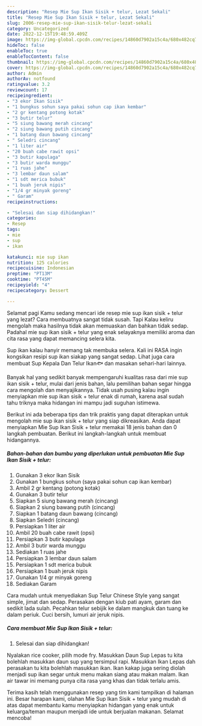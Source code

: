 ```yaml
---
description: "Resep Mie Sup Ikan Sisik + telur, Lezat Sekali"
title: "Resep Mie Sup Ikan Sisik + telur, Lezat Sekali"
slug: 2006-resep-mie-sup-ikan-sisik-telur-lezat-sekali
category: Uncategorized
date: 2022-12-15T19:48:59.409Z
image: https://img-global.cpcdn.com/recipes/14860d7902a15c4a/680x482cq70/mie-sup-ikan-sisik-telur-foto-resep-utama.jpg
hideToc: false
enableToc: true
enableTocContent: false
thumbnail: https://img-global.cpcdn.com/recipes/14860d7902a15c4a/680x482cq70/mie-sup-ikan-sisik-telur-foto-resep-utama.jpg
cover: https://img-global.cpcdn.com/recipes/14860d7902a15c4a/680x482cq70/mie-sup-ikan-sisik-telur-foto-resep-utama.jpg
author: Admin
authorAv: notfound
ratingvalue: 3.2
reviewcount: 17
recipeingredient:
- "3 ekor Ikan Sisik"
- "1 bungkus sohun saya pakai sohun cap ikan kembar"
- "2 gr kentang potong kotak"
- "3 butir telur"
- "5 siung bawang merah cincang"
- "2 siung bawang putih cincang"
- "1 batang daun bawang cincang"
- " Seledri cincang"
- "1 liter air"
- "20 buah cabe rawit opsi"
- "3 butir kapulaga"
- "3 butir warda munggu"
- "1 ruas jahe"
- "3 lembar daun salam"
- "1 sdt merica bubuk"
- "1 buah jeruk nipis"
- "1/4 gr minyak goreng"
- " Garam"
recipeinstructions:

- "Selesai dan siap dihidangkan!"
categories:
- Resep
tags:
- mie
- sup
- ikan

katakunci: mie sup ikan 
nutrition: 125 calories
recipecuisine: Indonesian
preptime: "PT13M"
cooktime: "PT45M"
recipeyield: "4"
recipecategory: Dessert

---
```



Selamat pagi Kamu sedang mencari ide resep mie sup ikan sisik + telur yang lezat? Cara membuatnya sangat tidak susah. Tapi Kalau keliru mengolah maka hasilnya tidak akan memuaskan dan bahkan tidak sedap. Padahal mie sup ikan sisik + telur yang enak selayaknya memiliki aroma dan cita rasa yang dapat memancing selera kita.


Sup ikan kalau hanyir memang tak membuka selera. Kali ini RASA ingin kongsikan resipi sup ikan siakap yang sangat sedap. Lihat juga cara membuat Sup Kepala Dan Telur Ikan🐟 dan masakan sehari-hari lainnya.

Banyak hal yang sedikit banyak mempengaruhi kualitas rasa dari mie sup ikan sisik + telur, mulai dari jenis bahan, lalu pemilihan bahan segar hingga cara mengolah dan menyajikannya. Tidak usah pusing kalau ingin menyiapkan mie sup ikan sisik + telur enak di rumah, karena asal sudah tahu triknya maka hidangan ini mampu jadi suguhan istimewa.


Berikut ini ada beberapa tips dan trik praktis yang dapat diterapkan untuk mengolah mie sup ikan sisik + telur yang siap dikreasikan. Anda dapat menyiapkan Mie Sup Ikan Sisik + telur memakai 18 jenis bahan dan 0 langkah pembuatan. Berikut ini langkah-langkah untuk membuat hidangannya.

<!--inarticleads1-->

##### Bahan-bahan dan bumbu yang diperlukan untuk pembuatan Mie Sup Ikan Sisik + telur:

1. Gunakan 3 ekor Ikan Sisik
1. Gunakan 1 bungkus sohun (saya pakai sohun cap ikan kembar)
1. Ambil 2 gr kentang (potong kotak)
1. Gunakan 3 butir telur
1. Siapkan 5 siung bawang merah (cincang)
1. Siapkan 2 siung bawang putih (cincang)
1. Siapkan 1 batang daun bawang (cincang)
1. Siapkan  Seledri (cincang)
1. Persiapkan 1 liter air
1. Ambil 20 buah cabe rawit (opsi)
1. Persiapkan 3 butir kapulaga
1. Ambil 3 butir warda munggu
1. Sediakan 1 ruas jahe
1. Persiapkan 3 lembar daun salam
1. Persiapkan 1 sdt merica bubuk
1. Persiapkan 1 buah jeruk nipis
1. Gunakan 1/4 gr minyak goreng
1. Sediakan  Garam


Cara mudah untuk menyediakan Sup Telur Chinese Style yang sangat simple, jimat dan sedap. Perasakan dengan kiub pati ayam, garam dan sedikit lada sulah. Pecahkan telur sebijik ke dalam mangkuk dan tuang ke dalam periuk. Cuci bersih, lumuri air jeruk nipis. 

<!--inarticleads2-->

##### Cara membuat Mie Sup Ikan Sisik + telur:


1. Selesai dan siap dihidangkan!

Nyalakan rice cooker, pilih mode fry. Masukkan Daun Sup Lepas tu kita bolehlah masukkan daun sup yang tersimpul rapi. Masukkan Ikan Lepas dah perasakan tu kita bolehlah masukkan ikan. Ikan kakap juga sering diolah menjadi sup ikan segar untuk menu makan siang atau makan malam. Ikan air tawar ini memang punya cita rasa yang khas dan tidak terlalu amis. 

Terima kasih telah menggunakan resep yang tim kami tampilkan di halaman ini. Besar harapan kami, olahan Mie Sup Ikan Sisik + telur yang mudah di atas dapat membantu kamu menyiapkan hidangan yang enak untuk keluarga/teman maupun menjadi ide untuk berjualan makanan. Selamat mencoba!
